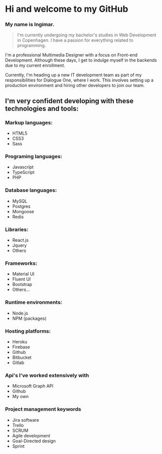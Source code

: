# Hi and welcome to my GitHub 

### My name is Ingimar. 

> I'm currently undergoing my bachelor's studies in Web Development in Copenhagen. I have a passion for everything related to programming.

I'm a professional Multimedia Designer with a focus on Front-end Development. Although these days, I get to indulge myself in the backends due to my current enrollment.

Currently, I'm heading up a new IT development team as part of my responsibilities for Dialogue One, where I work. This involves setting up a production environment and hiring other developers to join our team.

## I'm very confident developing with these technologies and tools:

### Markup languages:
* HTML5
* CSS3
* Sass

### Programing languages:
* Javascript
* TypeScript
* PHP

### Database languages:
* MySQL
* Postgres
* Mongoose
* Redis

### Libraries:
* React.js
* Jquery
* Others

### Frameworks:
* Material UI
* Fluent UI
* Bootstrap
* Others...

### Runtime environments:
* Node.js
* NPM (packages)

### Hosting platforms:
* Heroku
* Firebase
* Github
* Bitbucket
* Gitlab

### Api's I've worked extensively with
* Microsoft Graph API
* Github
* My own

### Project management keywords
* Jira software
* Trello
* SCRUM
* Agile development
* Goal-Directed design
* Sprint
